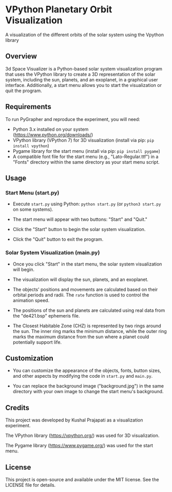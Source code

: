 # VPython Planetary Orbit Visualization
 A visualization of the different orbits of the solar system using the Vpython library


## Overview

3d Space Visualizer is a Python-based solar system visualization program that uses the VPython library to create a 3D representation of the solar system, including the sun, planets, and an exoplanet, in a graphical user interface. Additionally, a start menu allows you to start the visualization or quit the program.

## Requirements

To run PyGrapher and reproduce the experiment, you will need:

- Python 3.x installed on your system (https://www.python.org/downloads/)
- VPython library (VPython 7) for 3D visualization (install via pip: `pip install vpython`)
- Pygame library for the start menu (install via pip: `pip install pygame`)
- A compatible font file for the start menu (e.g., "Lato-Regular.ttf") in a "Fonts" directory within the same directory as your start menu script.

## Usage

### Start Menu (start.py)

- Execute `start.py` using Python: `python start.py` (or `python3 start.py` on some systems).

- The start menu will appear with two buttons: "Start" and "Quit."

- Click the "Start" button to begin the solar system visualization.

- Click the "Quit" button to exit the program.

### Solar System Visualization (main.py)

- Once you click "Start" in the start menu, the solar system visualization will begin.

- The visualization will display the sun, planets, and an exoplanet.

- The objects' positions and movements are calculated based on their orbital periods and radii. The `rate` function is used to control the animation speed.

- The positions of the sun and planets are calculated using real data from the "de421.bsp" ephemeris file.

- The Closest Habitable Zone (CHZ) is represented by two rings around the sun. The inner ring marks the minimum distance, while the outer ring marks the maximum distance from the sun where a planet could potentially support life.

## Customization

- You can customize the appearance of the objects, fonts, button sizes, and other aspects by modifying the code in `start.py` and `main.py`.

- You can replace the background image ("background.jpg") in the same directory with your own image to change the start menu's background.

## Credits

This project was developed by Kushal Prajapati as a visualization experiment.

The VPython library (https://vpython.org/) was used for 3D visualization.

The Pygame library (https://www.pygame.org/) was used for the start menu.

## License

This project is open-source and available under the MIT license. See the LICENSE file for details.
